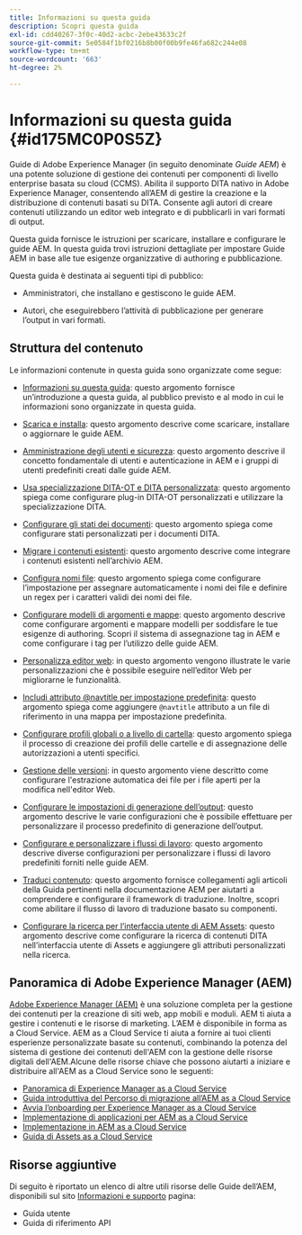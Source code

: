 ```yaml
---
title: Informazioni su questa guida
description: Scopri questa guida
exl-id: cdd40267-3f0c-40d2-acbc-2ebe43633c2f
source-git-commit: 5e0584f1bf0216b8b00f00b9fe46fa682c244e08
workflow-type: tm+mt
source-wordcount: '663'
ht-degree: 2%

---
```


# Informazioni su questa guida {#id175MC0P0S5Z}

Guide di Adobe Experience Manager \(in seguito denominate *Guide AEM*\) è una potente soluzione di gestione dei contenuti per componenti di livello enterprise basata su cloud \(CCMS\). Abilita il supporto DITA nativo in Adobe Experience Manager, consentendo all’AEM di gestire la creazione e la distribuzione di contenuti basati su DITA. Consente agli autori di creare contenuti utilizzando un editor web integrato e di pubblicarli in vari formati di output.

Questa guida fornisce le istruzioni per scaricare, installare e configurare le guide AEM. In questa guida trovi istruzioni dettagliate per impostare Guide AEM in base alle tue esigenze organizzative di authoring e pubblicazione.

Questa guida è destinata ai seguenti tipi di pubblico:

- Amministratori, che installano e gestiscono le guide AEM.

- Autori, che eseguirebbero l’attività di pubblicazione per generare l’output in vari formati.


## Struttura del contenuto

Le informazioni contenute in questa guida sono organizzate come segue:

- [Informazioni su questa guida](#id175MC0P0S5Z): questo argomento fornisce un’introduzione a questa guida, al pubblico previsto e al modo in cui le informazioni sono organizzate in questa guida.

- [Scarica e installa](download-install.md#): questo argomento descrive come scaricare, installare o aggiornare le guide AEM.

- [Amministrazione degli utenti e sicurezza](user-admin-sec.md#): questo argomento descrive il concetto fondamentale di utenti e autenticazione in AEM e i gruppi di utenti predefiniti creati dalle guide AEM.

- [Usa specializzazione DITA-OT e DITA personalizzata](dita-ot-specialization.md#): questo argomento spiega come configurare plug-in DITA-OT personalizzati e utilizzare la specializzazione DITA.

- [Configurare gli stati dei documenti](customize-doc-state.md#): questo argomento spiega come configurare stati personalizzati per i documenti DITA.

- [Migrare i contenuti esistenti](migrate-content.md#): questo argomento descrive come integrare i contenuti esistenti nell’archivio AEM.

- [Configura nomi file](conf-file-names.md#): questo argomento spiega come configurare l’impostazione per assegnare automaticamente i nomi dei file e definire un regex per i caratteri validi dei nomi dei file.

- [Configurare modelli di argomenti e mappe](conf-template-tags.md#): questo argomento descrive come configurare argomenti e mappare modelli per soddisfare le tue esigenze di authoring. Scopri il sistema di assegnazione tag in AEM e come configurare i tag per l’utilizzo delle guide AEM.

- [Personalizza editor web](conf-web-editor.md#): in questo argomento vengono illustrate le varie personalizzazioni che è possibile eseguire nell’editor Web per migliorarne le funzionalità.

- [Includi attributo @navtitle per impostazione predefinita](auto-add-navtitle.md#): questo argomento spiega come aggiungere `@navtitle` attributo a un file di riferimento in una mappa per impostazione predefinita.

- [Configurare profili globali o a livello di cartella](conf-folder-level.md#): questo argomento spiega il processo di creazione dei profili delle cartelle e di assegnazione delle autorizzazioni a utenti specifici.

- [Gestione delle versioni](version-management.md#): in questo argomento viene descritto come configurare l&#39;estrazione automatica dei file per i file aperti per la modifica nell&#39;editor Web.

- [Configurare le impostazioni di generazione dell’output](conf-output-generation.md#): questo argomento descrive le varie configurazioni che è possibile effettuare per personalizzare il processo predefinito di generazione dell’output.

- [Configurare e personalizzare i flussi di lavoro](customize-workflows.md#): questo argomento descrive diverse configurazioni per personalizzare i flussi di lavoro predefiniti forniti nelle guide AEM.

- [Traduci contenuto](translation.md#): questo argomento fornisce collegamenti agli articoli della Guida pertinenti nella documentazione AEM per aiutarti a comprendere e configurare il framework di traduzione. Inoltre, scopri come abilitare il flusso di lavoro di traduzione basato su componenti.

- [Configurare la ricerca per l’interfaccia utente di AEM Assets](conf-dita-search.md#): questo argomento descrive come configurare la ricerca di contenuti DITA nell’interfaccia utente di Assets e aggiungere gli attributi personalizzati nella ricerca.


## Panoramica di Adobe Experience Manager (AEM)

[Adobe Experience Manager (AEM)](https://business.adobe.com/products/experience-manager/adobe-experience-manager.html) è una soluzione completa per la gestione dei contenuti per la creazione di siti web, app mobili e moduli. AEM ti aiuta a gestire i contenuti e le risorse di marketing. L’AEM è disponibile in forma as a Cloud Service. AEM as a Cloud Service ti aiuta a fornire ai tuoi clienti esperienze personalizzate basate su contenuti, combinando la potenza del sistema di gestione dei contenuti dell&#39;AEM con la gestione delle risorse digitali dell&#39;AEM.Alcune delle risorse chiave che possono aiutarti a iniziare e distribuire all&#39;AEM as a Cloud Service sono le seguenti:

- [Panoramica di Experience Manager as a Cloud Service](https://experienceleague.adobe.com/docs/experience-manager-cloud-service/content/home.html?lang=en)
- [Guida introduttiva del Percorso di migrazione all’AEM as a Cloud Service](https://experienceleague.adobe.com/docs/experience-manager-cloud-service/content/migration-journey/getting-started.html?lang=en)
- [Avvia l’onboarding per Experience Manager as a Cloud Service](https://experienceleague.adobe.com/docs/experience-manager-cloud-service/content/onboarding/home.html?lang=enhttps://experienceleague.adobe.com/docs/experience-manager-cloud-service/moving/home.html?lang=en)
- [Implementazione di applicazioni per AEM as a Cloud Service](https://experienceleague.adobe.com/docs/experience-manager-cloud-service/implementing/home.html?lang=en)
- [Implementazione in AEM as a Cloud Service](https://experienceleague.adobe.com/docs/experience-manager-cloud-service/content/implementing/deploying/overview.html?lang=en)
- [Guida di Assets as a Cloud Service](https://experienceleague.adobe.com/docs/experience-manager-cloud-service/content/assets/home.html?lang=it)

## Risorse aggiuntive

Di seguito è riportato un elenco di altre utili risorse delle Guide dell’AEM, disponibili sul sito [Informazioni e supporto](https://helpx.adobe.com/support/xml-documentation-for-experience-manager.html) pagina:

- Guida utente
- Guida di riferimento API
